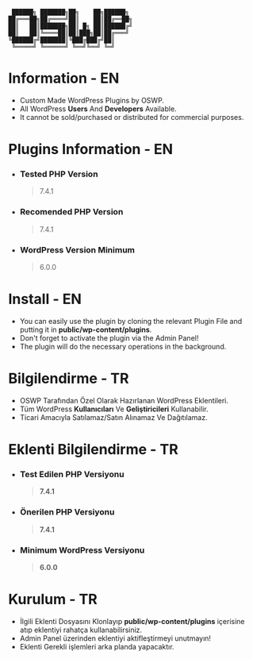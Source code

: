 ``` 
 ██████╗ ███████╗██╗    ██╗██████╗ 
██╔═══██╗██╔════╝██║    ██║██╔══██╗
██║   ██║███████╗██║ █╗ ██║██████╔╝
██║   ██║╚════██║██║███╗██║██╔═══╝ 
╚██████╔╝███████║╚███╔███╔╝██║     
 ╚═════╝ ╚══════╝ ╚══╝╚══╝ ╚═╝  
```

# Information - EN
- Custom Made WordPress Plugins by OSWP.
- All WordPress **Users** And **Developers** Available.
- It cannot be sold/purchased or distributed for commercial purposes.

# Plugins Information - EN
-
	### Tested PHP Version 
	> 7.4.1
-
	### Recomended PHP Version
	> 7.4.1
-
	### WordPress Version Minimum
	> 6.0.0

# Install - EN
- You can easily use the plugin by cloning the relevant Plugin File and putting it in **public/wp-content/plugins**.
- Don't forget to activate the plugin via the Admin Panel!
- The plugin will do the necessary operations in the background.

# Bilgilendirme - TR
- OSWP Tarafından Özel Olarak Hazırlanan WordPress Eklentileri.
- Tüm WordPress **Kullanıcıları** Ve **Geliştiricileri** Kullanabilir.
- Ticari Amacıyla Satılamaz/Satın Alınamaz Ve Dağıtılamaz.

# Eklenti Bilgilendirme - TR
-
	### Test Edilen PHP Versiyonu 
	>**7.4.1**
-
	### Önerilen PHP Versiyonu
	> **7.4.1**
-
	### Minimum WordPress Versiyonu
	> **6.0.0**

# Kurulum - TR
- İlgili Eklenti Dosyasını Klonlayıp **public/wp-content/plugins** içerisine atıp eklentiyi rahatça kullanabilirsiniz.
- Admin Panel üzerinden eklentiyi aktifleştirmeyi unutmayın!
- Eklenti Gerekli işlemleri arka planda yapacaktır.

